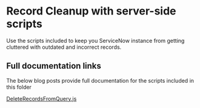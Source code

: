# Record Cleanup with server-side scripts
Use the scripts included to keep you ServiceNow instance from getting cluttered with outdated and incorrect records.

## Full documentation links
The below blog posts provide full documentation for the scripts included in this folder

[DeleteRecordsFromQuery.js](http://cookdown.com/deleting-servicenow-records-via-list-filter/)
